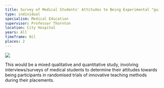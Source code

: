 ```yaml
---
title: Survey of Medical Students' Attitudes to Being Experimental "guinea pigs" in Research Projects (specifically randomised trials) to Evaluate New Teaching Methods
type: individual
specialism: Medical Education
supervisor: Professor Thornton
location: City Hospital
years: All
timeframe: Nil
places: 2
---
```




![](http://placehold.it/350x150)

<!-- more -->

This would be a mixed qualitative and quantitative study, involving interviews/surveys of medical students to determine their attitudes towards being participants in randomised trials of innovative teaching methods during their placements.
